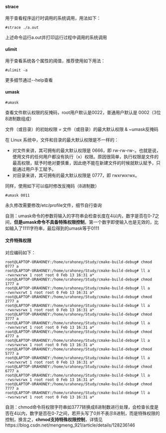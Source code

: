#### strace

用于查看程序运行时调用的系统调用，用法如下：

```shell
#strace ./a.out
```

上述命令运行a.out并打印运行过程中调用的系统调用



#### ulimit

用于查看系统各个属性的阈值，推荐使用如下用法：

```shell
#ulimit -a
```

更多细节通过--help查看



#### umask

```shell
#umask
```

查看文件默认权限的反掩码，root用户默认是0022，普通用户默认是 0002（3位8进制数组成）

文件（或目录）的初始权限 = 文件（或目录）的最大默认权限 & ~umask反掩码

在 Linux 系统中，文件和目录的最大默认权限是不一样的：

- 对文件来讲，其可拥有的最大默认权限是 0666，即 rw-rw-rw-。也就是说，使用文件的任何用户都没有执行（x）权限。原因很简单，执行权限是文件的最高权限，赋予时绝对要慎重，因此绝不能在新建文件的时候就默认赋予，只能通过用户手工赋予。
- 对目录来讲，其可拥有的最大默认权限是 0777，即 rwxrwxrwx。

同样，使用如下可以临时修改反掩码（8进制数）

```shell
#umask 0011
```

永久修改需要修改/etc/profile文件，细节自行查询

自测：umask命令的参数将输入的字符串会检查长度在4以内，数字是否在0-7之间，**但是umask命令不具备特殊权限控制**，第一个数字即使输入也是无效的，比如输入了1111字符串，最后得到的umask等于0111



#### 文件特殊权限

对应编码如下：

```shell
root@LAPTOP-URAHONEY:/home/urahoney/Study/cmake-build-debug# chmod 0777 a
root@LAPTOP-URAHONEY:/home/urahoney/Study/cmake-build-debug# ll a
-rwxrwxrwx 1 root root 0 Feb 13 16:31 a*
root@LAPTOP-URAHONEY:/home/urahoney/Study/cmake-build-debug# chmod 1777 a
root@LAPTOP-URAHONEY:/home/urahoney/Study/cmake-build-debug# ll a
-rwxrwxrwt 1 root root 0 Feb 13 16:31 a*
root@LAPTOP-URAHONEY:/home/urahoney/Study/cmake-build-debug# chmod 2777 a
root@LAPTOP-URAHONEY:/home/urahoney/Study/cmake-build-debug# ll a
-rwxrwsrwx 1 root root 0 Feb 13 16:31 a*
root@LAPTOP-URAHONEY:/home/urahoney/Study/cmake-build-debug# chmod 3777 a
root@LAPTOP-URAHONEY:/home/urahoney/Study/cmake-build-debug# ll a
-rwxrwsrwt 1 root root 0 Feb 13 16:31 a*
root@LAPTOP-URAHONEY:/home/urahoney/Study/cmake-build-debug# chmod 4777 a
root@LAPTOP-URAHONEY:/home/urahoney/Study/cmake-build-debug# ll a
-rwsrwxrwx 1 root root 0 Feb 13 16:31 a*
root@LAPTOP-URAHONEY:/home/urahoney/Study/cmake-build-debug# chmod 5777 a
root@LAPTOP-URAHONEY:/home/urahoney/Study/cmake-build-debug# ll a
-rwsrwxrwt 1 root root 0 Feb 13 16:31 a*
root@LAPTOP-URAHONEY:/home/urahoney/Study/cmake-build-debug# chmod 6777 a
root@LAPTOP-URAHONEY:/home/urahoney/Study/cmake-build-debug# ll a
-rwsrwsrwx 1 root root 0 Feb 13 16:31 a*
root@LAPTOP-URAHONEY:/home/urahoney/Study/cmake-build-debug# chmod 7777 a
root@LAPTOP-URAHONEY:/home/urahoney/Study/cmake-build-debug# ll a
-rwsrwsrwt 1 root root 0 Feb 13 16:31 a*
```

自测：chmod命令将权限字符串如3777转换成8进制数进行处理，会检查长度是否在4以内，数字是否在0-7之间，若开头写了0并不表示8进制，而是特殊权限的控制，换言之，**chmod支持特殊权限控制**，详情见https://blog.csdn.net/mengmeng_921/article/details/128236146

